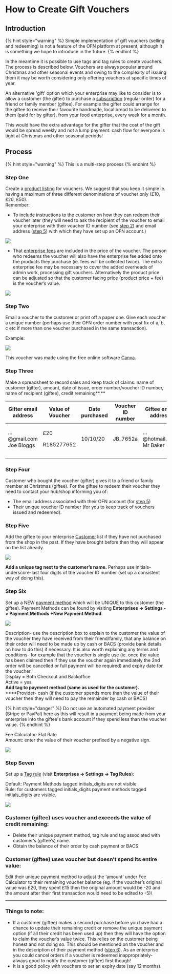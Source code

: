 # How to Create Gift Vouchers

## Introduction

{% hint style="warning" %}
Simple implementation of gift vouchers (selling and redeeming) is not a feature of the OFN platform at present, although it is something we hope to introduce in the future.
{% endhint %}

In the meantime it is possible to use tags and tag rules to create vouchers.  The process is described below.  Vouchers are always popular around Christmas and other seasonal events and owing to the complexity of issuing them it may be worth considering only offering vouchers at specific times of year.

An alternative 'gift' option which your enterprise may like to consider is to allow a customer (the gifter) to purchase a [subscription](../../basic-features/subscriptions/) (regular order) for a friend or family member (giftee).  For example the gifter could arrange for the giftee to receive their favourite handmade, local bread to be delivered to them (paid for by gifter), from your food enterprise, every week for a month.

This would have the extra advantage for the gifter that the cost of the gift would be spread weekly and not a lump payment: cash flow for everyone is tight at Christmas and other seasonal periods!

## Process

{% hint style="warning" %}
This is a multi-step process
{% endhint %}

### Step One

Create a [product listing](../../basic-features/products-1/products.md) for vouchers. We suggest that you keep it simple ie. having a maximum of three different denominations of voucher only (£10, £20, £50).\
Remember:&#x20;

* To include instructions to the customer on how they can redeem their voucher later (they will need to ask the recipient of the voucher to email your enterprise with their voucher ID number (see [step 2](how-to-create-gift-vouchers.md#step-two)) and email address ([step 5](how-to-create-gift-vouchers.md#step-five)) with which they have set up an OFN account.)

![](../../.gitbook/assets/voucher1.jpg)

* That [enterprise fees](../../basic-features/shopfront/enterprise-fees.md) are included in the price of the voucher.  The person who redeems the voucher will also have the enterprise fee added onto the products they purchase (ie. fees will be collected twice). The extra enterprise fee may be necessary to cover the added overheads of admin work, processing gift vouchers. Alternatively the product price can be adjusted so that the customer facing price (product price + fee) is the voucher’s value.

![](../../.gitbook/assets/voucher2.jpg)

### Step Two

Email a voucher to the customer or print off a paper one. Give each voucher a unique number (perhaps use their OFN order number with post fix of a, b, c etc if more than one voucher purchased in the same transaction).

Example:

![](../../.gitbook/assets/1.png)

This voucher was made using the free online software [Canva](https://www.canva.com).

### Step Three

Make a spreadsheet to record sales and keep track of claims: name of customer (gifter), amount, date of issue, order number/voucher ID number, name of recipient (giftee), credit remaining**.**

| Gifter email address             | Value of Voucher            | Date purchased | Voucher ID number | Giftee email address             | Credit remaining |
| -------------------------------- | --------------------------- | -------------- | ----------------- | -------------------------------- | ---------------- |
| <p>…@gmail.com<br>Joe Bloggs</p> | <p>£20</p><p>R185277652</p> | 10/10/20       | JB\_7652a         | <p>…@hotmail.com<br>Mr Baker</p> | £20              |
|                                  |                             |                |                   |                                  |                  |
|                                  |                             |                |                   |                                  |                  |

### Step Four

Customer who bought the voucher (gifter) gives it to a friend or family member at Christmas (giftee). For the giftee to redeem their voucher they need to contact your hub/shop informing you of:

* The email address associated with their OFN account (for [step 5](how-to-create-gift-vouchers.md#step-five))
* Their unique voucher ID number (for you to keep track of vouchers issued and redeemed).

### Step Five

Add the giftee to your enterprise [Customer](https://openfoodnetwork.org.uk/admin/customers) list if they have not purchased from the shop in the past. If they have brought before then they will appear on the list already. &#x20;

![](https://lh6.googleusercontent.com/kQ9p8e9MwV59o9bnXYdzS2yZCPduKmJrBr3PF0y--YxnUSCgTPlYvXgWgHVVv45T6RFCVfeuVZO32H2TggixTTkP\_zzKitwD3Q3PeR70OrCWApmCVvJRUZtzQavLaADi6hYd-wsZ)

**Add a unique tag next to the customer’s name.** Perhaps use initials-underscore-last four digits of the voucher ID number (set up a consistent way of doing this).

### Step Six

Set up a NEW [payment method](../../basic-features/shopfront/payment-methods.md#setting-up-a-payment-method) which will be UNIQUE to this customer (the giftee).  Payment Methods can be found by visiting **Enterprises -> Settings -> Payment Methods +New Payment Method**.

![](https://lh3.googleusercontent.com/6ByGcLUnW\_rDqrBloGtym1i64JhDcMEVFospqUCR7BZc1vk5lbpiqZREU3LhN8iU9bqKPyM\_Wnd4YJwkkvgPWX4JIP9yHszyboX5rnZagwiaFMs0jbKage3z\_\_gVKGDG2fLFPch\_)

Description- use the description box to explain to the customer the value of the voucher they have received from their friend/family, that any balance on their order will need to be made up by cash or BACS (provide bank details on how to do this) if necessary. It is also worth explaining any terms and conditions- for example that the voucher is single use (ie. once the value has been claimed then if they use the voucher again immediately the 2nd order will be cancelled or full payment will be required) and expiry date for the voucher.\
Display = Both Checkout and Backoffice\
Active = yes\
**Add tag to payment method (same as used for the customer).**\
****Provider- cash (if the customer spends more than the value of their voucher then they will need to pay the remainder by cash or BACS)

{% hint style="danger" %}
Do not use an automated payment provider (Stripe or PayPal) here as this will result in a payment being made from your enterprise into the giftee's bank account if they spend less than the voucher value.
{% endhint %}

Fee Calculator: Flat Rate\
Amount: enter the value of their voucher prefixed by a negative sign.

![](../../.gitbook/assets/christmaspmcalc.jpg)

### Step Seven

Set up a [Tag rule](../../basic-features/shopfront/customer-management-and-conditional-displays-prices/tags-and-tag-rules.md#show-hide-payment-methods) (visit **Enterprises -> Settings -> Tag Rules**):

Default: Payment Methods tagged initials\_digits are not visible\
Rule: for customers tagged initials\_digits payment methods tagged initials\_digits are visible.

![](https://lh5.googleusercontent.com/XNlPg1s5bgvq42adGiNAcJ6-1u4HAGDokwbp7jainIZM0RxROZMhW\_kKrfrbGIUIjKJleibB-5glFEGySi3Dc6bbkdKctyKsJgmu6mFiskNOAxqqxEhX4JQWSSuC2TpD4HgdGiOX)

### **Customer (giftee) uses voucher and exceeds the value of credit remaining:**&#x20;

* Delete their unique payment method, tag rule and tag associated with customer’s (giftee’s) name.
* Obtain the balance of their order by cash payment or BACS

### **Customer (giftee) uses voucher but doesn’t spend its entire value:**&#x20;

Edit their unique payment method to adjust the ‘amount’ under Fee Calculator to their remaining voucher balance (eg. if the voucher’s original value was £20, they spent £15 then the original amount would be -20 and the amount after their first transaction would need to be edited to -5)\
****

### **Things to note:**

* If a customer (giftee) makes a second purchase before you have had a chance to update their remaining credit or remove the unique payment option (if all their credit has been used up) then they will have the option to claim the voucher’s value twice. This relies on the customer being honest and not doing so. This should be mentioned on the voucher and in the description of their payment method ([step 6](how-to-create-gift-vouchers.md#step-six)). As an enterprise you could cancel orders if a voucher is redeemed inappropriately- always good to notify the customer (giftee) first though!
* It is a good policy with vouchers to set an expiry date (say 12 months).
